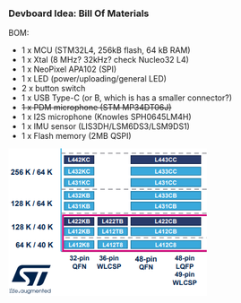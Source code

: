 ﻿### Devboard Idea: Bill Of Materials

BOM:
* 1 x MCU (STM32L4, 256kB flash, 64 kB RAM)
* 1 x Xtal (8 MHz? 32kHz? check Nucleo32 L4)
* 1 x NeoPixel APA102 (SPI)
* 1 x LED (power/uploading/general LED)
* 2 x button switch
* 1 x USB Type-C (or B, which is has a smaller connector?)
* ~~1 x PDM microphone (STM MP34DT06J)~~
* 1 x I2S microphone (Knowles SPH0645LM4H)
* 1 x IMU sensor (LIS3DH/LSM6DS3/LSM9DS1)
* 1 x Flash memory (2MB QSPI)

![SMT32L4 small packages](data/small_package_STM32L4.png)